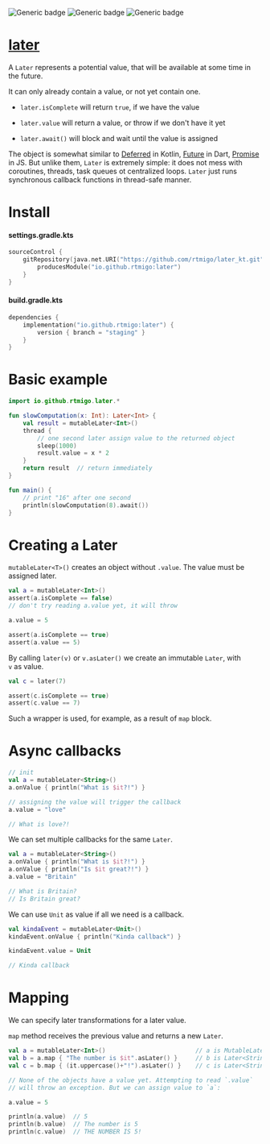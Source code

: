 ![Generic badge](https://img.shields.io/badge/maturity-experimental-red.svg)
![Generic badge](https://img.shields.io/badge/Kotlin-1.6-blue.svg)
![Generic badge](https://img.shields.io/badge/JVM-8-blue.svg)


# [later](https://github.com/rtmigo/later_kt)

A `Later` represents a potential value, that will be available at some
time in the future.

It can only already contain a value, or not yet contain one.

- `later.isComplete` will return `true`, if we have the value

- `later.value` will return a value, or throw if we don't have it yet

- `later.await()` will block and wait until the value is assigned 

The object is somewhat similar to
[Deferred](https://kotlinlang.org/api/kotlinx.coroutines/kotlinx-coroutines-core/kotlinx.coroutines/-deferred/)
in Kotlin, [Future](https://api.dart.dev/be/175791/dart-async/Future-class.html)
in Dart,
[Promise](https://developer.mozilla.org/en-US/docs/Web/JavaScript/Reference/Global_Objects/Promise)
in JS. But unlike them, `Later` is extremely simple: it does not mess with
coroutines, threads, task queues ot centralized loops. `Later` just runs
synchronous callback functions in thread-safe manner.


# Install

#### settings.gradle.kts

```kotlin
sourceControl {
    gitRepository(java.net.URI("https://github.com/rtmigo/later_kt.git")) {
        producesModule("io.github.rtmigo:later")
    }
}
```

#### build.gradle.kts

```kotlin
dependencies {
    implementation("io.github.rtmigo:later") {
        version { branch = "staging" }
    }
}
```

# Basic example

```kotlin
import io.github.rtmigo.later.*

fun slowComputation(x: Int): Later<Int> {
    val result = mutableLater<Int>()
    thread {
        // one second later assign value to the returned object
        sleep(1000)
        result.value = x * 2   
    }
    return result  // return immediately
}

fun main() {
    // print "16" after one second
    println(slowComputation(8).await()) 
}
```

# Creating a Later

`mutableLater<T>()` creates an object without `.value`. The value must be
assigned later.

```kotlin
val a = mutableLater<Int>()
assert(a.isComplete == false)
// don't try reading a.value yet, it will throw

a.value = 5

assert(a.isComplete == true)
assert(a.value == 5)
```

By calling `later(v)` or `v.asLater()` we create an immutable `Later`, with  
`v` as value.

```kotlin
val c = later(7)

assert(c.isComplete == true)
assert(c.value == 7)
```

Such a wrapper is used, for example, as a result of `map` block.

# Async callbacks

```kotlin
// init
val a = mutableLater<String>()
a.onValue { println("What is $it?!") }

// assigning the value will trigger the callback
a.value = "love"

// What is love?!
```


We can set multiple callbacks for the same `Later`.

```kotlin
val a = mutableLater<String>()
a.onValue { println("What is $it?!") }
a.onValue { println("Is $it great?!") }
a.value = "Britain"

// What is Britain?
// Is Britain great? 
```

We can use `Unit` as value if all we need is a callback.

```kotlin
val kindaEvent = mutableLater<Unit>()
kindaEvent.onValue { println("Kinda callback") }

kindaEvent.value = Unit

// Kinda callback
```

# Mapping

We can specify later transformations for a later value.

`map` method receives the previous value and returns a new `Later`.

```kotlin
val a = mutableLater<Int>()                         // a is MutableLater<Int>
val b = a.map { "The number is $it".asLater() }     // b is Later<String>
val c = b.map { (it.uppercase()+"!").asLater() }    // c is Later<String>

// None of the objects have a value yet. Attempting to read `.value` 
// will throw an exception. But we can assign value to `a`:

a.value = 5

println(a.value)  // 5
println(b.value)  // The number is 5
println(c.value)  // THE NUMBER IS 5!
```



